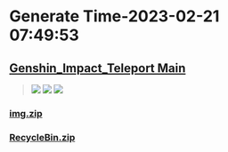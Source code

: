 # Generate Time-2023-02-21 07:49:53

## [Genshin_Impact_Teleport Main](https://github.com/Sam5440/Genshin_Impact_Teleport)

>![](https://komarev.com/ghpvc/?username=done439)
>![](https://komarev.com/ghpvc/?username=done438)
>![](https://komarev.com/ghpvc/?username=done437)

### [img.zip](https://raw.githubusercontent.com/Sam5440/Genshin_Impact_Teleport/download/OtherFile/img.zip)

### [RecycleBin.zip](https://raw.githubusercontent.com/Sam5440/Genshin_Impact_Teleport/download/OtherFile/RecycleBin.zip)

